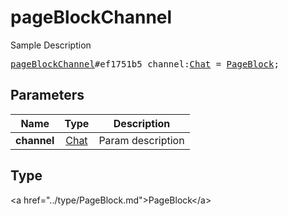# pageBlockChannel

Sample Description

<pre>
<a href="../constructor/pageBlockChannel.md">pageBlockChannel</a>#ef1751b5 channel:<a href="../type/Chat.md">Chat</a> = <a href="../type/PageBlock.md">PageBlock</a>;
</pre>

## Parameters

| Name | Type | Description |
|------|:----:|-------------|
| **channel** | <a href="../type/Chat.md">Chat</a> | Param description |

## Type

&lt;a href=&#34;../type/PageBlock.md&#34;&gt;PageBlock&lt;/a&gt;
